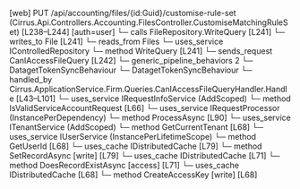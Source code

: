 [web] PUT /api/accounting/files/{id:Guid}/customise-rule-set  (Cirrus.Api.Controllers.Accounting.FilesController.CustomiseMatchingRuleSet)  [L238–L244] [auth=user]
  └─ calls FileRepository.WriteQuery [L241]
  └─ writes_to File [L241]
    └─ reads_from Files
  └─ uses_service IControlledRepository<File>
    └─ method WriteQuery [L241]
  └─ sends_request CanIAccessFileQuery [L242]
    └─ generic_pipeline_behaviors 2
      └─ DatagetTokenSyncBehaviour
      └─ DatagetTokenSyncBehaviour
    └─ handled_by Cirrus.ApplicationService.Firm.Queries.CanIAccessFileQueryHandler.Handle [L43–L101]
      └─ uses_service IRequestInfoService (AddScoped)
        └─ method IsValidServiceAccountRequest [L66]
      └─ uses_service IRequestProcessor (InstancePerDependency)
        └─ method ProcessAsync [L90]
      └─ uses_service ITenantService (AddScoped)
        └─ method GetCurrentTenant [L68]
      └─ uses_service IUserService (InstancePerLifetimeScope)
        └─ method GetUserId [L68]
      └─ uses_cache IDistributedCache [L79]
        └─ method SetRecordAsync [write] [L79]
      └─ uses_cache IDistributedCache [L71]
        └─ method DoesRecordExistAsync [access] [L71]
      └─ uses_cache IDistributedCache [L68]
        └─ method CreateAccessKey [write] [L68]

